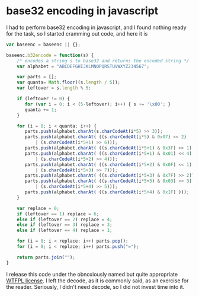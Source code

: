 base32 encoding in javascript
=============================

I had to perform base32 encoding in javascript, and I found nothing
ready for the task, so I started cramming out code, and here it is

```javascript
var baseenc = baseenc || {};

baseenc.b32encode = function(s) {
    /* encodes a string s to base32 and returns the encoded string */
    var alphabet = "ABCDEFGHIJKLMNOPQRSTUVWXYZ234567";

    var parts = [];
    var quanta= Math.floor((s.length / 5));
    var leftover = s.length % 5;

    if (leftover != 0) {
       for (var i = 0; i < (5-leftover); i++) { s += '\x00'; }
       quanta += 1;
    }

    for (i = 0; i < quanta; i++) {
       parts.push(alphabet.charAt(s.charCodeAt(i*5) >> 3));
       parts.push(alphabet.charAt( ((s.charCodeAt(i*5) & 0x07) << 2)
           | (s.charCodeAt(i*5+1) >> 6)));
       parts.push(alphabet.charAt( ((s.charCodeAt(i*5+1) & 0x3F) >> 1) ));
       parts.push(alphabet.charAt( ((s.charCodeAt(i*5+1) & 0x01) << 4)
           | (s.charCodeAt(i*5+2) >> 4)));
       parts.push(alphabet.charAt( ((s.charCodeAt(i*5+2) & 0x0F) << 1)
           | (s.charCodeAt(i*5+3) >> 7)));
       parts.push(alphabet.charAt( ((s.charCodeAt(i*5+3) & 0x7F) >> 2)));
       parts.push(alphabet.charAt( ((s.charCodeAt(i*5+3) & 0x03) << 3)
           | (s.charCodeAt(i*5+4) >> 5)));
       parts.push(alphabet.charAt( ((s.charCodeAt(i*5+4) & 0x1F) )));
    }

    var replace = 0;
    if (leftover == 1) replace = 6;
    else if (leftover == 2) replace = 4;
    else if (leftover == 3) replace = 3;
    else if (leftover == 4) replace = 1;

    for (i = 0; i < replace; i++) parts.pop();
    for (i = 0; i < replace; i++) parts.push("=");

    return parts.join("");
}
```

I release this code under the obnoxiously named but quite appropriate
[WTFPL license](http://sam.zoy.org/wtfpl/). I left the decode, as it is
commonly said, as an exercise for the reader. Seriously, I didn\'t need
decode, so I did not invest time into it.
